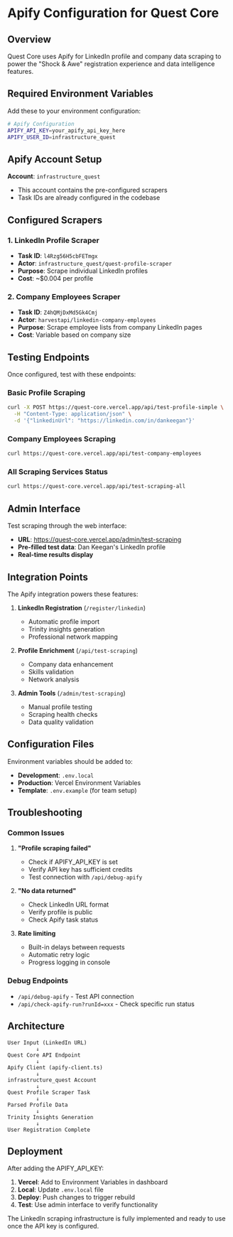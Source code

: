 # Apify Configuration for Quest Core

## Overview
Quest Core uses Apify for LinkedIn profile and company data scraping to power the "Shock & Awe" registration experience and data intelligence features.

## Required Environment Variables

Add these to your environment configuration:

```bash
# Apify Configuration
APIFY_API_KEY=your_apify_api_key_here
APIFY_USER_ID=infrastructure_quest
```

## Apify Account Setup

**Account**: `infrastructure_quest`
- This account contains the pre-configured scrapers
- Task IDs are already configured in the codebase

## Configured Scrapers

### 1. LinkedIn Profile Scraper
- **Task ID**: `l4Rzg56H5cbFETmgx`
- **Actor**: `infrastructure_quest/quest-profile-scraper`
- **Purpose**: Scrape individual LinkedIn profiles
- **Cost**: ~$0.004 per profile

### 2. Company Employees Scraper  
- **Task ID**: `Z4hQMjDxMd5Gk4Cmj`
- **Actor**: `harvestapi/linkedin-company-employees`
- **Purpose**: Scrape employee lists from company LinkedIn pages
- **Cost**: Variable based on company size

## Testing Endpoints

Once configured, test with these endpoints:

### Basic Profile Scraping
```bash
curl -X POST https://quest-core.vercel.app/api/test-profile-simple \
  -H "Content-Type: application/json" \
  -d '{"linkedinUrl": "https://linkedin.com/in/dankeegan"}'
```

### Company Employees Scraping
```bash
curl https://quest-core.vercel.app/api/test-company-employees
```

### All Scraping Services Status
```bash
curl https://quest-core.vercel.app/api/test-scraping-all
```

## Admin Interface

Test scraping through the web interface:
- **URL**: https://quest-core.vercel.app/admin/test-scraping
- **Pre-filled test data**: Dan Keegan's LinkedIn profile
- **Real-time results display**

## Integration Points

The Apify integration powers these features:

1. **LinkedIn Registration** (`/register/linkedin`)
   - Automatic profile import
   - Trinity insights generation
   - Professional network mapping

2. **Profile Enrichment** (`/api/test-scraping`)
   - Company data enhancement
   - Skills validation
   - Network analysis

3. **Admin Tools** (`/admin/test-scraping`)
   - Manual profile testing
   - Scraping health checks
   - Data quality validation

## Configuration Files

Environment variables should be added to:

- **Development**: `.env.local`
- **Production**: Vercel Environment Variables
- **Template**: `.env.example` (for team setup)

## Troubleshooting

### Common Issues

1. **"Profile scraping failed"**
   - Check if APIFY_API_KEY is set
   - Verify API key has sufficient credits
   - Test connection with `/api/debug-apify`

2. **"No data returned"**
   - Check LinkedIn URL format
   - Verify profile is public
   - Check Apify task status

3. **Rate limiting**
   - Built-in delays between requests
   - Automatic retry logic
   - Progress logging in console

### Debug Endpoints

- `/api/debug-apify` - Test API connection
- `/api/check-apify-run?runId=xxx` - Check specific run status

## Architecture

```
User Input (LinkedIn URL)
         ↓
Quest Core API Endpoint
         ↓
Apify Client (apify-client.ts)
         ↓
infrastructure_quest Account
         ↓
Quest Profile Scraper Task
         ↓
Parsed Profile Data
         ↓
Trinity Insights Generation
         ↓
User Registration Complete
```

## Deployment

After adding the APIFY_API_KEY:

1. **Vercel**: Add to Environment Variables in dashboard
2. **Local**: Update `.env.local` file
3. **Deploy**: Push changes to trigger rebuild
4. **Test**: Use admin interface to verify functionality

The LinkedIn scraping infrastructure is fully implemented and ready to use once the API key is configured.